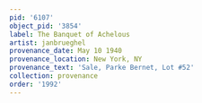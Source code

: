```yaml
---
pid: '6107'
object_pid: '3854'
label: The Banquet of Achelous
artist: janbrueghel
provenance_date: May 10 1940
provenance_location: New York, NY
provenance_text: 'Sale, Parke Bernet, Lot #52'
collection: provenance
order: '1992'
---
```


